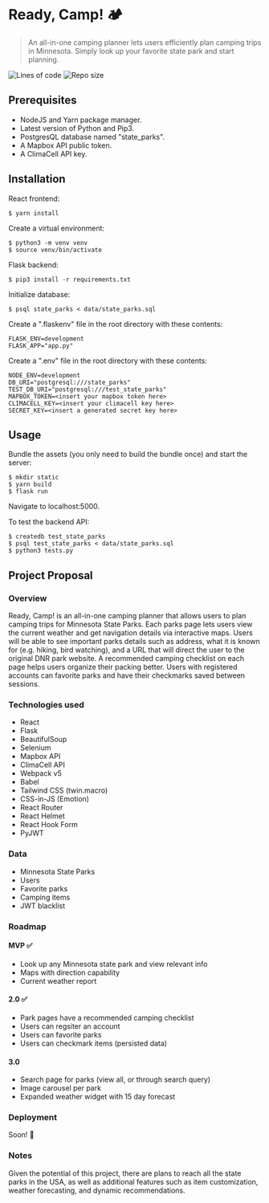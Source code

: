 # Ready, Camp! :camping:
> An all-in-one camping planner lets users efficiently plan camping trips in Minnesota. Simply look up your favorite state park and start planning.

![Lines of code](https://img.shields.io/tokei/lines/github/alishahwee/ready-camp?label=lines%20of%20code)
![Repo size](https://img.shields.io/github/repo-size/alishahwee/ready-camp)

## Prerequisites

- NodeJS and Yarn package manager.
- Latest version of Python and Pip3.
- PostgresQL database named "state_parks".
- A Mapbox API public token.
- A ClimaCell API key.

## Installation

React frontend:
```
$ yarn install
```

Create a virtual environment:
```
$ python3 -m venv venv
$ source venv/bin/activate
```

Flask backend:
```
$ pip3 install -r requirements.txt
```

Initialize database:
```
$ psql state_parks < data/state_parks.sql
```

Create a ".flaskenv" file in the root directory with these contents:
```
FLASK_ENV=development
FLASK_APP="app.py"
```

Create a ".env" file in the root directory with these contents:
```
NODE_ENV=development
DB_URI="postgresql:///state_parks"
TEST_DB_URI="postgresql:///test_state_parks"
MAPBOX_TOKEN=<insert your mapbox token here>
CLIMACELL_KEY=<insert your climacell key here>
SECRET_KEY=<insert a generated secret key here>
```

## Usage

Bundle the assets (you only need to build the bundle once) and start the server:
```
$ mkdir static
$ yarn build
$ flask run
```
Navigate to localhost:5000.

To test the backend API:
```
$ createdb test_state_parks
$ psql test_state_parks < data/state_parks.sql
$ python3 tests.py
```

## Project Proposal

### Overview

Ready, Camp! is an all-in-one camping planner that allows users to plan camping trips for Minnesota State Parks. Each parks page lets users view the current weather and get navigation details via interactive maps. Users will be able to see important parks details such as address, what it is known for (e.g. hiking, bird watching), and a URL that will direct the user to the original DNR park website. A recommended camping checklist on each page helps users organize their packing better. Users with registered accounts can favorite parks and have their checkmarks saved between sessions.

### Technologies used

- React
- Flask
- BeautifulSoup
- Selenium
- Mapbox API
- ClimaCell API
- Webpack v5
- Babel
- Tailwind CSS (twin.macro)
- CSS-in-JS (Emotion)
- React Router
- React Helmet
- React Hook Form
- PyJWT

### Data

- Minnesota State Parks
- Users
- Favorite parks
- Camping items
- JWT blacklist

### Roadmap

#### MVP :white_check_mark:

- Look up any Minnesota state park and view relevant info
- Maps with direction capability
- Current weather report

#### 2.0 :white_check_mark:

- Park pages have a recommended camping checklist
- Users can regsiter an account
- Users can favorite parks
- Users can checkmark items (persisted data)

#### 3.0

- Search page for parks (view all, or through search query)
- Image carousel per park
- Expanded weather widget with 15 day forecast

### Deployment

Soon! :rocket:

### Notes

Given the potential of this project, there are plans to reach all the state parks in the USA, as well as additional features such as item customization, weather forecasting, and dynamic recommendations.
